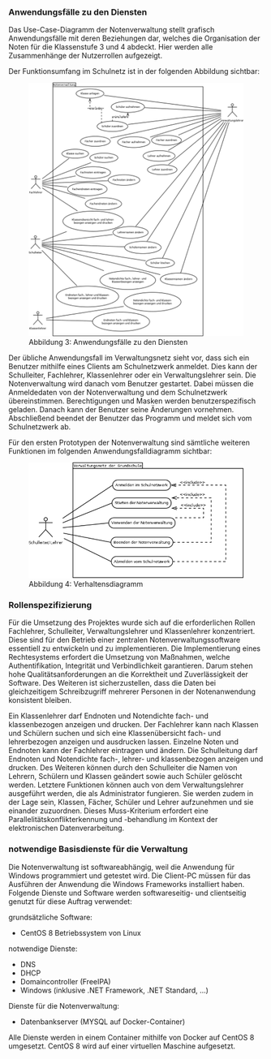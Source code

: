 ### Anwendungsfälle zu den Diensten
Das Use-Case-Diagramm der Notenverwaltung stellt grafisch Anwendungsfälle mit deren Beziehungen dar, welches die Organisation der Noten für die Klassenstufe 3 und 4 abdeckt.
Hier werden alle Zusammenhänge der Nutzerrollen aufgezeigt.

Der Funktionsumfang im Schulnetz ist in der folgenden Abbildung sichtbar:

<figure>
  <img src="https://raw.githubusercontent.com/notenverwaltung/Notenverwaltungssoftware/master/Bilder/notenverwaltung.png">
  <figcaption>Abbildung 3: Anwendungsfälle zu den Diensten</figcaption>
</figure>

Der übliche Anwendungsfall im Verwaltungsnetz sieht vor, dass sich ein Benutzer mithilfe eines Clients am Schulnetzwerk anmeldet. Dies kann der Schulleiter, Fachlehrer, Klassenlehrer oder ein Verwaltungslehrer sein. Die Notenverwaltung wird danach vom Benutzer gestartet. Dabei müssen die Anmeldedaten von der Notenverwaltung und dem Schulnetzwerk übereinstimmen. Berechtigungen und Masken werden benutzerspezifisch geladen. Danach kann der Benutzer seine Änderungen vornehmen.  Abschließend beendet der Benutzer das Programm und meldet sich vom Schulnetzwerk ab.

Für den ersten Prototypen der Notenverwaltung sind sämtliche weiteren Funktionen im folgenden Anwendungsfalldiagramm sichtbar:

<figure>
  <img src="https://raw.githubusercontent.com/notenverwaltung/Notenverwaltungssoftware/master/Bilder/use-case-verwaltungsnetz.png">
  <figcaption>Abbildung 4: Verhaltensdiagramm </figcaption>
</figure>

### Rollenspezifizierung
Für die Umsetzung des Projektes wurde sich auf die erforderlichen Rollen Fachlehrer, Schulleiter, Verwaltungslehrer und Klassenlehrer konzentriert. Diese sind für den Betrieb einer zentralen Notenverwaltungssoftware essentiell zu entwickeln und zu implementieren. Die Implementierung eines Rechtesystems erfordert die Umsetzung von Maßnahmen, welche Authentifikation, Integrität und Verbindlichkeit garantieren. Darum stehen hohe Qualitätsanforderungen an die Korrektheit und Zuverlässigkeit der Software. Des Weiteren ist sicherzustellen, dass die Daten bei gleichzeitigem Schreibzugriff mehrerer Personen in der Notenanwendung konsistent bleiben.

Ein Klassenlehrer darf Endnoten und Notendichte fach- und klassenbezogen anzeigen und drucken. Der Fachlehrer kann nach Klassen und Schülern suchen und sich eine Klassenübersicht fach- und lehrerbezogen anzeigen und ausdrucken lassen. Einzelne Noten und Endnoten kann der Fachlehrer eintragen und ändern. 
Die Schulleitung darf Endnoten und Notendichte fach-, lehrer- und klassenbezogen anzeigen und drucken. Des Weiteren können durch den Schulleiter die Namen von Lehrern, Schülern
und Klassen geändert sowie auch Schüler gelöscht werden.
Letztere Funktionen können auch von dem Verwaltungslehrer ausgeführt werden, die als
Administrator fungieren. Sie werden zudem in der Lage sein, Klassen, Fächer, Schüler und Lehrer
aufzunehmen und sie einander zuzuordnen.
Dieses Muss-Kriterium erfordert eine Parallelitätskonflikterkennung und -behandlung im Kontext der elektronischen Datenverarbeitung.

### notwendige Basisdienste für die Verwaltung
Die Notenverwaltung ist softwareabhängig, weil die Anwendung für Windows programmiert und getestet wird.
Die Client-PC müssen für das Ausführen der Anwendung die Windows Frameworks installiert haben. Folgende Dienste und Software werden softwareseitig- und clientseitig genutzt für diese Auftrag verwendet:

grundsätzliche Software:

* CentOS 8 Betriebssystem von Linux

notwendige Dienste:

* DNS
* DHCP
* Domaincontroller (FreeIPA)
* Windows (inklusive .NET Framework, .NET Standard, ...)

Dienste für die Notenverwaltung:

* Datenbankserver (MYSQL auf Docker-Container)

Alle Dienste werden in einem Container mithilfe von Docker auf CentOS 8 umgesetzt. CentOS 8 wird auf einer virtuellen Maschine aufgesetzt.
